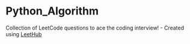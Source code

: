 # Python_Algorithm
Collection of LeetCode questions to ace the coding interview! - Created using [LeetHub](https://github.com/QasimWani/LeetHub)
